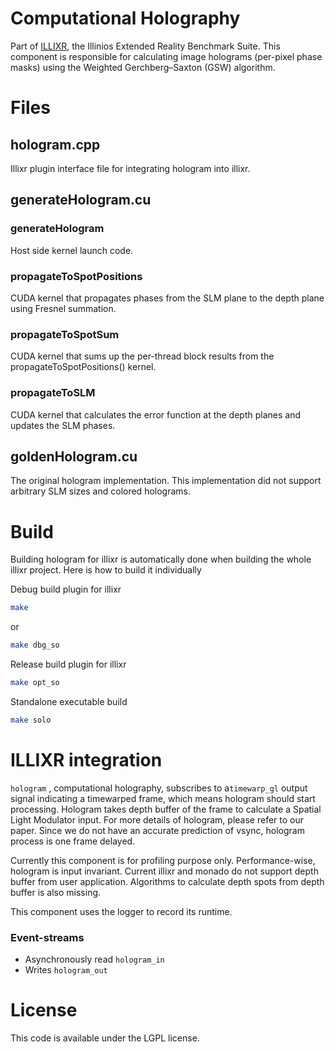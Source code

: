 
# Computational Holography

Part of [ILLIXR](https://github.com/ILLIXR/ILLIXR), the Illinios Extended Reality Benchmark Suite. This component is responsible for calculating image holograms (per-pixel phase masks) using the Weighted Gerchberg–Saxton (GSW) algorithm.

# Files

## hologram.<span></span>cpp

Illixr plugin interface file for integrating hologram into illixr.

## generateHologram.<span></span>cu

### generateHologram

Host side kernel launch code.

### propagateToSpotPositions

CUDA kernel that propagates phases from the SLM plane to the depth plane using Fresnel summation.

### propagateToSpotSum

CUDA kernel that sums up the per-thread block results from the propagateToSpotPositions() kernel.

### propagateToSLM

CUDA kernel that calculates the error function at the depth planes and updates the SLM phases.

## goldenHologram.<span></span>cu

The original hologram implementation. This implementation did not support arbitrary SLM sizes and colored holograms.

# Build

Building hologram for illixr is automatically done when building the whole illixr project.
Here is how to build it individually

Debug build plugin for illixr

```sh
make 
```

or

```sh
make dbg_so
```

Release build plugin for illixr

```sh
make opt_so
```

Standalone executable build

```sh
make solo
```

# ILLIXR integration

`hologram` , computational holography, subscribes to a`timewarp_gl` output signal indicating a
timewarped frame, which means hologram should start processing. Hologram takes depth buffer of the
frame to calculate a Spatial Light Modulator input. For more details of hologram, please refer to
our paper. Since we do not have an accurate prediction of vsync, hologram process is one frame
delayed.

Currently this component is for profiling purpose only. Performance-wise, hologram is input
invariant. Current illixr and monado do not support depth buffer from user application. Algorithms
to calculate depth spots from depth buffer is also missing.

This component uses the logger to record its runtime.

### Event-streams

- Asynchronously read `hologram_in`
- Writes `hologram_out`


# License

This code is available under the LGPL license.

